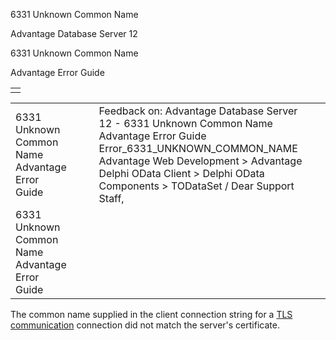 6331 Unknown Common Name




Advantage Database Server 12  

6331 Unknown Common Name

Advantage Error Guide

|  |
| --- |
|  |

|  |  |  |  |  |
| --- | --- | --- | --- | --- |
| 6331 Unknown Common Name  Advantage Error Guide |  |  | Feedback on: Advantage Database Server 12 - 6331 Unknown Common Name Advantage Error Guide Error\_6331\_UNKNOWN\_COMMON\_NAME Advantage Web Development > Advantage Delphi OData Client > Delphi OData Components > TODataSet / Dear Support Staff, |  |
| 6331 Unknown Common Name  Advantage Error Guide |  |  |  |  |

The common name supplied in the client connection string for a [TLS communication](master_communications_encryption.htm) connection did not match the server's certificate.